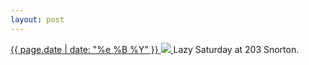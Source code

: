 ```yaml
---
layout: post
---
```


<p>
  <a href="/321">
    <time>{{ page.date | date: "%e %B %Y" }}</time>
    <img src="{{ site.assets_url }}/321.jpg">
  </a>
  Lazy Saturday at 203 Snorton.
</p>
